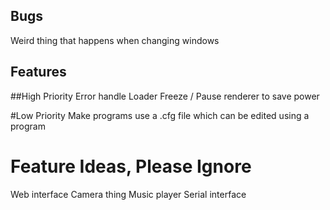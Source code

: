 ## Bugs

Weird thing that happens when changing windows

## Features

##High Priority
Error handle Loader
Freeze / Pause renderer to save power

#Low Priority
Make programs use a .cfg file which can be edited using a program

# Feature Ideas, Please Ignore
Web interface
Camera thing
Music player
Serial interface
